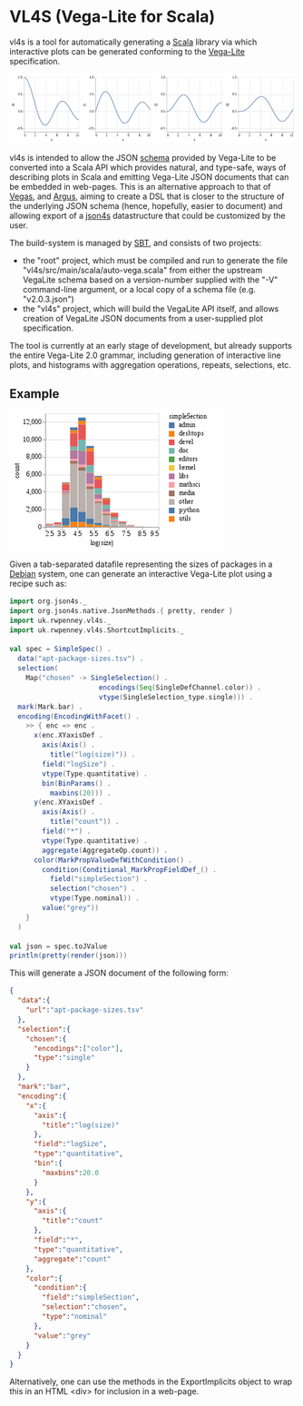 # VL4S (Vega-Lite for Scala)

vl4s is a tool for automatically generating
a [Scala](https://www.scala-lang.org) library
via which interactive plots can be generated conforming
to the [Vega-Lite](https://vega.github.io/vega-lite) specification.

![BesselPlot](gallery/plot-bessel.png)

vl4s is intended to allow the
JSON [schema](https://github.com/vega/schema/tree/master/vega-lite)
provided by Vega-Lite to be converted into a Scala API
which provides natural, and type-safe,
ways of describing plots in Scala and emitting Vega-Lite JSON documents
that can be embedded in web-pages.
This is an alternative approach to that of [Vegas](https://www.vegas-viz.org/),
and [Argus](https://github.com/aishfenton/Argus), aiming to create
a DSL that is closer to the structure of the underlying JSON schema
(hence, hopefully, easier to document) and allowing export
of a [json4s](http://json4s.org) datastructure that could
be customized by the user.

The build-system is managed by [SBT](http://www.scala-sbt.org/),
and consists of two projects:
* the "root" project, which must be compiled and run to generate
  the file "vl4s/src/main/scala/auto-vega.scala"
  from either the upstream VegaLite schema based on a version-number
  supplied with the "-V" command-line argument,
  or a local copy of a schema file (e.g. "v2.0.3.json")
* the "vl4s" project, which will build the VegaLite API itself,
  and allows creation of VegaLite JSON documents from
  a user-supplied plot specification.

The tool is currently at an early stage of development,
but already supports the entire Vega-Lite 2.0 grammar,
including generation of interactive line plots,
and histograms with aggregation operations, repeats, selections, etc.


## Example

![AptSizePlot](gallery/plot-apt-sizes.png)

Given a tab-separated datafile representing the sizes of packages
in a [Debian](https://www.debian.org) system,
one can generate an interactive Vega-Lite plot
using a recipe such as:
```scala
import org.json4s._
import org.json4s.native.JsonMethods.{ pretty, render }
import uk.rwpenney.vl4s._
import uk.rwpenney.vl4s.ShortcutImplicits._

val spec = SimpleSpec() .
  data("apt-package-sizes.tsv") .
  selection(
    Map("chosen" -> SingleSelection() .
                      encodings(Seq(SingleDefChannel.color)) .
                      vtype(SingleSelection_type.single))) .
  mark(Mark.bar) .
  encoding(EncodingWithFacet() .
    >> { enc => enc .
      x(enc.XYaxisDef .
        axis(Axis() .
          title("log(size)")) .
        field("logSize") .
        vtype(Type.quantitative) .
        bin(BinParams() .
          maxbins(20))) .
      y(enc.XYaxisDef .
        axis(Axis() .
          title("count")) .
        field("*") .
        vtype(Type.quantitative) .
        aggregate(AggregateOp.count)) .
      color(MarkPropValueDefWithCondition() .
        condition(Conditional_MarkPropFieldDef_() .
          field("simpleSection") .
          selection("chosen") .
          vtype(Type.nominal)) .
        value("grey"))
    }
  )

val json = spec.toJValue
println(pretty(render(json)))
```
This will generate a JSON document of the following form:
```json
{
  "data":{
    "url":"apt-package-sizes.tsv"
  },
  "selection":{
    "chosen":{
      "encodings":["color"],
      "type":"single"
    }
  },
  "mark":"bar",
  "encoding":{
    "x":{
      "axis":{
        "title":"log(size)"
      },
      "field":"logSize",
      "type":"quantitative",
      "bin":{
        "maxbins":20.0
      }
    },
    "y":{
      "axis":{
        "title":"count"
      },
      "field":"*",
      "type":"quantitative",
      "aggregate":"count"
    },
    "color":{
      "condition":{
        "field":"simpleSection",
        "selection":"chosen",
        "type":"nominal"
      },
      "value":"grey"
    }
  }
}
```
Alternatively, one can use the methods in the ExportImplicits object
to wrap this in an HTML &lt;div&gt; for inclusion in a web-page.
